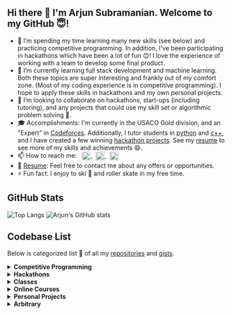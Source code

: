 ## Hi there :wave: I'm Arjun Subramanian. Welcome to my GitHub :innocent:!
* :telescope: I’m spending my time learning many new skills (see below) and practicing competitive programming. In addition, I've been participating in hackathons which have been a lot of fun :blush:! I love the experience of working with a team to develop some final product.
* :seedling: I’m currently learning full stack development and machine learning. Both these topics are super interesting and frankly out of my comfort zone. (Most of my coding experience is in competitive programming). I hope to apply these skills in hackathons and my own personal projects.
* :dancers: I’m looking to collaborate on hackathons, start-ups (including tutoring), and any projects that could use my skill set or algorithmic problem solving :brain:.
* :mortar_board: Accomplishments: I'm currently in the USACO Gold division, and an "Expert" in [Codeforces](https://codeforces.com/profile/arjunsubramanian). Additionally, I tutor students in [python](https://github.com/asubramanian08/PythonClass) and [c++](https://github.com/asubramanian08/StormingRobots), and I have created a few winning [hackathon projects](https://devpost.com/asubramanian135). See my [resume](https://docs.google.com/document/d/1uI0RXTPqTmsUZgOpBQsL_A4PPwwto4EsdytBQhftL3w/edit?usp=sharing) to see more of my skills and achievements :smile:.
* :mailbox: How to reach me: &nbsp; <a href="www.linkedin.com/in/arjun-subramanian-135AS"> <img align="center" width="20px" height="20px" src="https://cdn.icon-icons.com/icons2/1753/PNG/512/iconfinder-social-media-applications-14linkedin-4102586_113786.png" /> </a> &nbsp; <a href="mailto:arjun.subramanian.08@gmail.com"> <img align="center" width="20px" height="20px" src="https://cdn.icon-icons.com/icons2/614/PNG/128/email-envelope-outline-shape-with-rounded-corners_icon-icons.com_56530.png" /> </a> &nbsp; <a href="https://discordapp.com/users/696745855616679937"> <img align="center" width="20px" height="20px" src="https://cdn.icon-icons.com/icons2/2108/PNG/512/discord_icon_130958.png" /> </a>
* :briefcase: [Resume](https://docs.google.com/document/d/1uI0RXTPqTmsUZgOpBQsL_A4PPwwto4EsdytBQhftL3w/edit?usp=sharing): Feel free to contact me about any offers or opportunities.
* :zap: Fun fact: I enjoy to ski :ski: and roller skate in my free time.

## GitHub Stats
![Top Langs](https://github-readme-stats.vercel.app/api/top-langs/?username=asubramanian08&langs_count=8&theme=github_dark&hide_border=true&layout=compact)
![Arjun's GitHub stats](https://github-readme-stats.vercel.app/api?username=asubramanian08&count_private=true&show_icons=true&theme=github_dark&hide_border=true)

## Codebase List

Below is categorized list :open_file_folder: of all my [repositories](https://github.com/asubramanian08?tab=repositories) and [gists](https://gist.github.com/asubramanian08).

<details> <summary><b>Competitive Programming</b></summary>

* [USACO](https://github.com/asubramanian08/USACO): USACO solutions and training resources
* [Codeforces](https://github.com/asubramanian08/Codeforces): Codeforces solutions for contests and practice
* [MetaHackerCup](https://github.com/asubramanian08/MetaHackerCup): Meta Hacker Cup solutions, practice, and certificates
* [AlphaStar-Ada](https://github.com/asubramanian08/AlphaStar-Ada): Alphastar Ada master course CC39-21 - Covers several different CP competitions
* [AlphaStar-PlatinumB](https://github.com/asubramanian08/AlphaStar-PlatinumB): AlphaStar Platinum Part B - course number CC51B
* [AlphaStar-PlatinumA](https://github.com/asubramanian08/AlphaStar-PlatinumA): AlphaStar Platinum Part A - course number CC51A
* [AtCoder](https://github.com/asubramanian08/AtCoder): AtCoder submissions, solutions, and practice
* [AlphaStar-GoldBooster](https://github.com/asubramanian08/AlphaStar-GoldBooster): Alphastar gold booster (course number CC44)
* [IOI](https://github.com/asubramanian08/IOI): Practice solutions to IOI problems
* [StarLeague-Part2](https://github.com/asubramanian08/StarLeague-Part2): Starleague USACO gold part 2 class
* [StarLeague-Part1](https://github.com/asubramanian08/StarLeague-Part1): Starleague USACO gold part 1
</details>

<details> <summary><b>Hackathons</b></summary>

* [Space-Query](https://github.com/asubramanian08/Space-Query): Honorable mention for HTHS 2022 hackathon - Answer outerspace related questions using NLP
* [WaffleHacks](https://github.com/asubramanian08/WaffleHacks): 2022 waffle hacks hackathon - Locate nearby restaurants suitable for a given dietary restriction
* [Save-the-Food](https://github.com/asubramanian08/Save-the-Food): Merge Hacks 2022 - Track and donate unused food
* [LaunchHacks](https://github.com/asubramanian08/LaunchHacks): Launch hacks 2022 hackathon - Manage, maintain, and simulate the growth a one's finances
</details>

<details> <summary><b>Classes</b></summary>

* [PACT-Group-2](https://github.com/asubramanian08/PACT-Group-2): Approximation and randomized algorithms - PACT group 2 with Dr. Rajiv Gandhi
* [StormingRobots](https://github.com/asubramanian08/StormingRobots): Storming Robots CS track with Ms. Mabrey
* [C-plus-plus](https://github.com/asubramanian08/C-plus-plus): Storming Robots level V - learning new and old standards of C++
* [PACT-Group-1](https://github.com/asubramanian08/PACT-Group-1): Theoretical Computer Science - PACT group 1 with Dr. Rajiv Gandhi
</details>

<details> <summary><b>Online Courses</b></summary>

* [MLSpecialization](https://github.com/asubramanian08/MLSpecialization): Stanford's 3 part machine learning specialization with Andrew Ng
* [PrincetonAlgorithms](https://github.com/asubramanian08/PrincetonAlgorithms): Coursera Princeton Algorithms course part 1 and 2, equivalent to COS 226
* [Duke-MySQL](https://github.com/asubramanian08/Duke-MySQL): Duke's Big Data with MySQL coursera
* [AlgoTheoryMachine](https://github.com/asubramanian08/AlgoTheoryMachine): Coursera's Computer Science: Algorithms, Theory, and Machines by Princeton
* [AndrewNgML](https://github.com/asubramanian08/AndrewNgML): Coursera's Machine Learning course with Stanford University, similar to Stanford's CS229
</details>

<details> <summary><b>Personal Projects</b></summary>

* [MathExpression.py](https://gist.github.com/asubramanian08/7b4daa58b039b2eeb84b9f8975de0d07): Evaluate a math expression with order of operations
* [2048](https://gist.github.com/asubramanian08/f631933a01f8e20d73c63ecb3326dd04): Play a visual 2048 game using front end languages (incomplete)
* [SudokuSolver.cpp](https://gist.github.com/asubramanian08/92aa00f852f6475dae99b6d6c856af3c): Solve any sudoku board through a brute force filling algorithm
* [PasswordManager](https://gist.github.com/asubramanian08/e481c911a7068802e0e67cb53bde64c3): Store and fetch (manage) all password using one universal password (incomplete)
</details>

<details> <summary><b>Arbitrary</b></summary>

* [PythonClass](https://github.com/asubramanian08/PythonClass): Lecture notes for my python tutoring
* [asubramanian08](https://github.com/asubramanian08/asubramanian08): This repos :smile: - README profile
* [AP-CSA](https://github.com/asubramanian08/AP-CSA): Preparations for my 5 on AP-CSA
* [Algorithms](https://github.com/asubramanian08/Algorithms): Implementations for numerous algorithms
</details>
